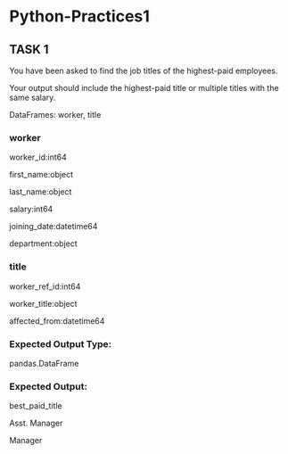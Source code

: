 # Python-Practices1

## TASK 1

You have been asked to find the job titles of the highest-paid employees.

Your output should include the highest-paid title or multiple titles with the same salary.

DataFrames: worker, title

### worker

worker_id:int64

first_name:object

last_name:object

salary:int64

joining_date:datetime64

department:object


### title

worker_ref_id:int64

worker_title:object

affected_from:datetime64


### Expected Output Type: 

pandas.DataFrame

### Expected Output:


best_paid_title

Asst. Manager

Manager


